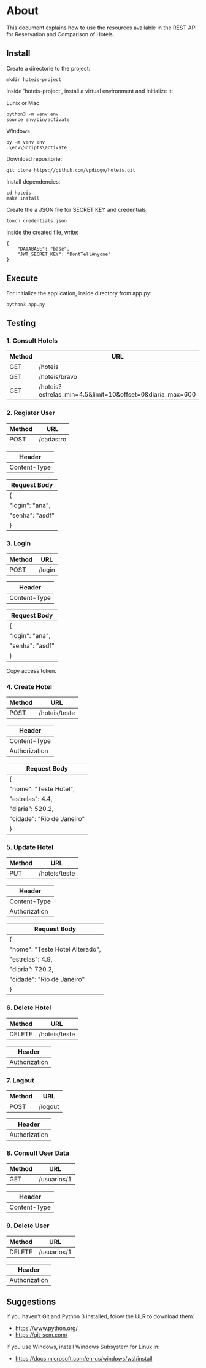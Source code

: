 # About

This document explains how to use the resources available in the REST API for Reservation and Comparison of Hotels.

## Install

Create a directorie to the project:

```
mkdir hoteis-project
```

Inside 'hoteis-project', install a virtual environment and initialize it:

Lunix or Mac
```
python3 -m venv env
source env/bin/activate
```
Windows
```
py -m venv env
.\env\Scripts\activate
```

Download repositorie:

```
git clone https://github.com/vpdiogo/hoteis.git
```

Install dependencies:

```
cd hoteis
make install
```

Create the a JSON file for SECRET KEY and credentials:

```
touch credentials.json
```

Inside the created file, write:

```
{
    "DATABASE": "base",
    "JWT_SECRET_KEY": "DontTellAnyone"
}
```

## Execute 
For initialize the application, inside directory from app.py:

```
python3 app.py
```

## Testing

### 1. Consult Hotels

|Method   | URL
|---------|----------------------------------
|GET      | /hoteis
|GET      | /hoteis/bravo
|GET      | /hoteis?estrelas_min=4.5&limit=10&offset=0&diaria_max=600

### 2. Register User

|Method   | URL
|---------|----------------------------------
|POST     | /cadastro

|Header
|---------------------------------------------
|Content-Type | application/json

|Request Body
|---------------------------------------------
|{
|   "login": "ana",
|   "senha": "asdf" 
|}

### 3. Login

|Method   | URL
|---------|----------------------------------
|POST     | /login

|Header
|---------------------------------------------
|Content-Type | application/json

|Request Body
|---------------------------------------------
|{
|   "login": "ana",
|   "senha": "asdf" 
|}

Copy access token.

### 4. Create Hotel

|Method   | URL
|---------|----------------------------------
|POST     | /hoteis/teste

|Header
|---------------------------------------------
|Content-Type  | application/json
|Authorization | Bearer {access_token}

|Request Body
|---------------------------------------------
|{
|   "nome": "Teste Hotel",
|   "estrelas": 4.4,
|   "diaria": 520.2,
|   "cidade": "Rio de Janeiro"
|}

### 5. Update Hotel

|Method   | URL
|---------|----------------------------------
|PUT      | /hoteis/teste

|Header
|---------------------------------------------
|Content-Type  | application/json
|Authorization | Bearer {access_token}

|Request Body
|---------------------------------------------
|{
|   "nome": "Teste Hotel Alterado",
|   "estrelas": 4.9,
|   "diaria": 720.2,
|   "cidade": "Rio de Janeiro"
|}

### 6. Delete Hotel

|Method   | URL
|---------|----------------------------------
|DELETE   | /hoteis/teste

|Header
|---------------------------------------------
|Authorization | Bearer {access_token}

### 7. Logout

|Method   | URL
|---------|----------------------------------
|POST     | /logout

|Header
|---------------------------------------------
|Authorization | Bearer {access_token}

### 8. Consult User Data

|Method   | URL
|---------|----------------------------------
|GET      | /usuarios/1

|Header
|---------------------------------------------
|Content-Type  | application/json

### 9. Delete User

|Method   | URL
|---------|----------------------------------
|DELETE   | /usuarios/1

|Header
|---------------------------------------------
|Authorization | Bearer {access_token}

## Suggestions

If you haven't Git and Python 3 installed, folow the ULR to download them:
- https://www.python.org/
- https://git-scm.com/

If you use Windows, install Windows Subsystem for Linux in:
- https://docs.microsoft.com/en-us/windows/wsl/install 